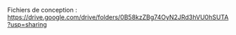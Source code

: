 

Fichiers de conception : https://drive.google.com/drive/folders/0B58kzZBg74OyN2JRd3hVU0hSUTA?usp=sharing

